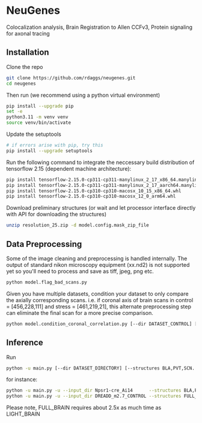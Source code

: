 # NeuGenes
Colocalization analysis, Brain Registration to Allen CCFv3, Protein signaling for axonal tracing

## Installation

Clone the repo
```bash
git clone https://github.com/rdaggs/neugenes.git
cd neugenes
```

Then run (we recommend using a python virtual environment)

```bash
pip install --upgrade pip
set -e
python3.11 -m venv venv
source venv/bin/activate
```

Update the setuptools
```bash
# if errors arise with pip, try this
pip install --upgrade setuptools
```

Run the following command to integrate the neccessary build distribution of tensorflow 2.15 (dependent machine architecture):

```bash
pip install tensorflow-2.15.0-cp311-cp311-manylinux_2_17_x86_64.manylinux2014_x86_64.whl
pip install tensorflow-2.15.0-cp311-cp311-manylinux_2_17_aarch64.manylinux2014_aarch64.whl 
pip install tensorflow-2.15.0-cp310-cp310-macosx_10_15_x86_64.whl
pip install tensorflow-2.15.0-cp310-cp310-macosx_12_0_arm64.whl 
```

Download preliminary structures
(or wait and let processor interface directly with API for downloading the structures)
```bash
unzip resolution_25.zip -d model.config.mask_zip_file

```

## Data Preprocessing

Some of the image cleaning and preprocessing is handled internally. 
The output of standard nikon microscopy equipment (xx.nd2) is not supported yet so you'll need
to process and save as tiff, jpeg, png etc.
```bash
python model.flag_bad_scans.py
```
Given you have multiple datasets, condition your dataset to only compare the axially corresponding scans.
i.e. if coronal axis of brain scans in control = [456,228,111] and stress = [461,219,21], this
alternate preprocessing step can eliminate the final scan for a more precise comparison.
```bash
python model.condition_coronal_correlation.py [--dir DATASET_CONTROL] [--dir DATASET_TREATMENT] [--threshold 27] 
```




## Inference

Run
```bash
python -u main.py [--dir DATASET_DIRECTORY] [--structures BLA,PVT,SCN.....]
```

for instance:

```bash
python -u main.py -u --input_dir Npsr1-cre_Ai14      --structures BLA,PVT,HPF,LS
python -u main.py -u --input_dir DREADD_m2.7_CONTROL --structures FULL_BRAIN

```
Please note, FULL_BRAIN requires about 2.5x as much time as LIGHT_BRAIN


